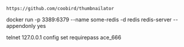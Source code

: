 ```
https://github.com/coobird/thumbnailator
```
docker run -p 3389:6379 --name some-redis -d redis redis-server --appendonly yes

telnet 127.0.0.1
config set requirepass ace_666